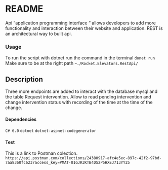 # README

Api “application programming interface “ allows developers to add more functionality and interaction between their website and application. REST is an architectural way to built api.


 

### Usage 
To run the script with dotnet run the command in the terminal
`donet run`
Make sure to be at the right path
`~./Rocket.Elevators.RestApi/`


## Description
Three more endpoints are added to interact with the database mysql and the table Request intervention. Allow to read pending intervention and change intervention status with recording of the time at the time of the change.




#### Dependencies

`C# 6.0` `dotnet` `dotnet-aspnet-codegenerator`


#### Test
This is a link to Postman colection.
`https://api.postman.com/collections/24380917-afc4e5ec-897c-42f2-97bd-7aa8360fc623?access_key=PMAT-01GJR3KTB4DS2P5HXEJ713YY25`
